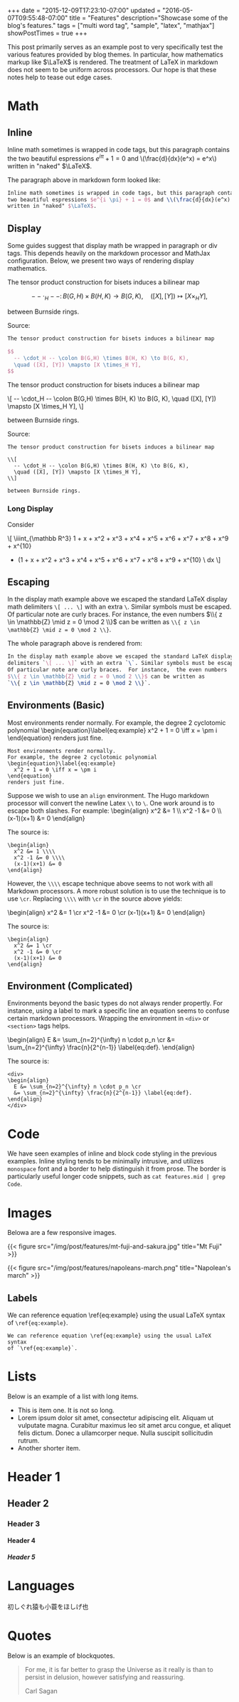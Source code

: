 +++
date = "2015-12-09T17:23:10-07:00"
updated = "2016-05-07T09:55:48-07:00"
title = "Features"
description="Showcase some of the blog's features."
tags = ["multi word tag", "sample", "latex", "mathjax"]
showPostTimes = true
+++

This post primarily serves as an example post to very specifically test
the various features provided by blog themes.  In particular,
how mathematics markup like $\LaTeX$ is rendered.  The treatment of
LaTeX in markdown does not seem to be uniform across processors.  Our
hope is that these notes help to tease out edge cases.

<!--more-->

# Math

## Inline
Inline math sometimes is wrapped in code tags, but this paragraph contains the
two beautiful espressions $e^{i \pi} + 1 = 0$ and \\(\frac{d}{dx}(e^x) = e^x\\)
written in "naked" $\LaTeX$.

The paragraph above in markdown form looked like:
```latex
Inline math sometimes is wrapped in code tags, but this paragraph contains the
two beautiful espressions $e^{i \pi} + 1 = 0$ and \\(\frac{d}{dx}(e^x) = e^x\\)
written in "naked" $\LaTeX$.
```

## Display

Some guides suggest that display math be wrapped in paragraph or div tags.
This depends heavily on the markdown processor and MathJax configuration.
Below, we present two ways of rendering display mathematics.

The tensor product construction for bisets induces a bilinear map

$$
  -- \cdot_H -- \colon B(G,H) \times B(H, K) \to B(G, K),
  \quad ([X], [Y]) \mapsto [X \times_H Y],
$$

between Burnside rings.

Source:

```latex
The tensor product construction for bisets induces a bilinear map

$$
  -- \cdot_H -- \colon B(G,H) \times B(H, K) \to B(G, K),
  \quad ([X], [Y]) \mapsto [X \times_H Y],
$$
```

The tensor product construction for bisets induces a bilinear map

\\[
  -- \cdot_H -- \colon B(G,H) \times B(H, K) \to B(G, K),
  \quad ([X], [Y]) \mapsto [X \times_H Y],
\\]

between Burnside rings.

Source:

```
The tensor product construction for bisets induces a bilinear map

\\[
  -- \cdot_H -- \colon B(G,H) \times B(H, K) \to B(G, K),
  \quad ([X], [Y]) \mapsto [X \times_H Y],
\\]

between Burnside rings.
```

### Long Display

Consider

\\[
   \iiint_{\mathbb R^3} 1 + x + x^2 + x^3 + x^4 + x^5 + x^6 + x^7 + x^8 + x^9 + x^{10}
   - (1 + x + x^2 + x^3 + x^4 + x^5 + x^6 + x^7 + x^8 + x^9 + x^{10} \ dx
\\]

## Escaping

In the display math example above we escaped the standard LaTeX display math
delimiters `\[ ... \]` with an extra `\`. Similar symbols must be escaped.
Of particular note are curly braces.  For instance,  the even numbers
$\\{ z \in \mathbb{Z} \mid z = 0 \mod 2 \\}$ can be written as
`\\{ z \in \mathbb{Z} \mid z = 0 \mod 2 \\}`.

The whole paragraph above is rendered from:
```latex
In the display math example above we escaped the standard LaTeX display math
delimiters `\[ ... \]` with an extra `\`. Similar symbols must be escaped.
Of particular note are curly braces.  For instance,  the even numbers
$\\{ z \in \mathbb{Z} \mid z = 0 \mod 2 \\}$ can be written as
`\\{ z \in \mathbb{Z} \mid z = 0 \mod 2 \\}`.
```


## Environments (Basic)

Most environments render normally.
For example, the degree 2 cyclotomic polynomial
\begin{equation}\label{eq:example}
  x^2 + 1 = 0 \iff x = \pm i
\end{equation}
renders just fine.

```
Most environments render normally.
For example, the degree 2 cyclotomic polynomial
\begin{equation}\label{eq:example}
  x^2 + 1 = 0 \iff x = \pm i
\end{equation}
renders just fine.
```

Suppose we wish to use an `align` environment.  The Hugo markdown processor
will convert the newline Latex `\\` to `\`.  One work around is to escape
both slashes.  For example:
\begin{align}
  x^2 &= 1 \\\\
  x^2 -1 &= 0 \\\\
  (x-1)(x+1) &= 0
\end{align}

The source is:
```
\begin{align}
  x^2 &= 1 \\\\
  x^2 -1 &= 0 \\\\
  (x-1)(x+1) &= 0
\end{align}
```

However, the  `\\\\` escape technique above seems to not work
with all Markdown processors. A more robust solution is to use
the technique is to use `\cr`.  Replacing `\\\\` with `\cr` in the source
above yields:

\begin{align}
  x^2 &= 1 \cr
  x^2 -1 &= 0 \cr
  (x-1)(x+1) &= 0
\end{align}

The source is:
```
\begin{align}
  x^2 &= 1 \cr
  x^2 -1 &= 0 \cr
  (x-1)(x+1) &= 0
\end{align}
```

## Environment (Complicated)

Environments beyond the basic types do not always render propertly.
For instance, using a label to mark a specific line an equation seems to confuse
certain markdown processors. Wrapping the environment in
`<div>` or `<section>` tags helps.

<div>
\begin{align}
  E &= \sum_{n=2}^{\infty} n \cdot p_n \cr
  &= \sum_{n=2}^{\infty} \frac{n}{2^{n-1}} \label{eq:def}.
\end{align}
</div>

The source is:
```
<div>
\begin{align}
  E &= \sum_{n=2}^{\infty} n \cdot p_n \cr
  &= \sum_{n=2}^{\infty} \frac{n}{2^{n-1}} \label{eq:def}.
\end{align}
</div>
```

# Code

We have seen examples of inline and block code styling in the previous
examples. Inline styling tends to be minimally intrusive, and utilizes
`monospace` font and a border to help distinguish it from prose. The
border is particularly useful longer code snippets, such as
`cat features.mid | grep Code`.


# Images

Belowa are a few responsive images.

{{< figure src="/img/post/features/mt-fuji-and-sakura.jpg" title="Mt Fuji" >}}

{{< figure src="/img/post/features/napoleans-march.png" title="Napolean's march" >}}

## Labels

We can reference equation \ref{eq:example} using the usual LaTeX syntax
of `\ref{eq:example}`.

```
We can reference equation \ref{eq:example} using the usual LaTeX syntax
of `\ref{eq:example}`.
```

# Lists

Below is an example of a list with long items.

- This is item one.  It is not so long.
- Lorem ipsum dolor sit amet, consectetur adipiscing elit. Aliquam ut vulputate magna. Curabitur maximus leo sit amet arcu congue, et aliquet felis dictum. Donec a ullamcorper neque. Nulla suscipit sollicitudin rutrum.
- Another shorter item.

# Header 1
## Header 2
### Header 3
#### Header 4
##### Header 5

# Languages

初しぐれ猿も小蓑をほしげ也

# Quotes

Below is an example of blockquotes.

>  For me, it is far better to grasp the Universe as it really is than to
>  persist in delusion, however satisfying and reassuring.
>
>  Carl Sagan


